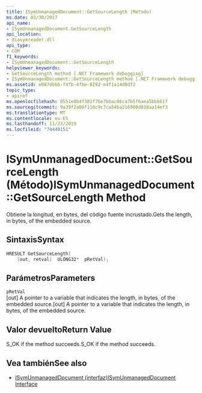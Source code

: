 ```yaml
---
title: ISymUnmanagedDocument::GetSourceLength (Método)
ms.date: 03/30/2017
api_name:
- ISymUnmanagedDocument.GetSourceLength
api_location:
- diasymreader.dll
api_type:
- COM
f1_keywords:
- ISymUnmanagedDocument::GetSourceLength
helpviewer_keywords:
- GetSourceLength method [.NET Framework debugging]
- ISymUnmanagedDocument::GetSourceLength method [.NET Framework debugging]
ms.assetid: e087dbbb-f4fb-4fbe-8292-e4f1a14d0df2
topic_type:
- apiref
ms.openlocfilehash: 0551e8b4f381f76e7bbac06ca7b5f6aea5bbb61f
ms.sourcegitcommit: 9a39f2a06f110c9c7ca54ba216900d038aa14ef3
ms.translationtype: MT
ms.contentlocale: es-ES
ms.lasthandoff: 11/23/2019
ms.locfileid: "74449151"
---
```

# <a name="isymunmanageddocumentgetsourcelength-method"></a><span data-ttu-id="12070-102">ISymUnmanagedDocument::GetSourceLength (Método)</span><span class="sxs-lookup"><span data-stu-id="12070-102">ISymUnmanagedDocument::GetSourceLength Method</span></span>
<span data-ttu-id="12070-103">Obtiene la longitud, en bytes, del código fuente incrustado.</span><span class="sxs-lookup"><span data-stu-id="12070-103">Gets the length, in bytes, of the embedded source.</span></span>  
  
## <a name="syntax"></a><span data-ttu-id="12070-104">Sintaxis</span><span class="sxs-lookup"><span data-stu-id="12070-104">Syntax</span></span>  
  
```cpp  
HRESULT GetSourceLength(  
    [out, retval]  ULONG32*  pRetVal);  
```  
  
## <a name="parameters"></a><span data-ttu-id="12070-105">Parámetros</span><span class="sxs-lookup"><span data-stu-id="12070-105">Parameters</span></span>  
 `pRetVal`  
 <span data-ttu-id="12070-106">[out] A pointer to a variable that indicates the length, in bytes, of the embedded source.</span><span class="sxs-lookup"><span data-stu-id="12070-106">[out] A pointer to a variable that indicates the length, in bytes, of the embedded source.</span></span>  
  
## <a name="return-value"></a><span data-ttu-id="12070-107">Valor devuelto</span><span class="sxs-lookup"><span data-stu-id="12070-107">Return Value</span></span>  
 <span data-ttu-id="12070-108">S_OK if the method succeeds.</span><span class="sxs-lookup"><span data-stu-id="12070-108">S_OK if the method succeeds.</span></span>  
  
## <a name="see-also"></a><span data-ttu-id="12070-109">Vea también</span><span class="sxs-lookup"><span data-stu-id="12070-109">See also</span></span>

- [<span data-ttu-id="12070-110">ISymUnmanagedDocument (interfaz)</span><span class="sxs-lookup"><span data-stu-id="12070-110">ISymUnmanagedDocument Interface</span></span>](../../../../docs/framework/unmanaged-api/diagnostics/isymunmanageddocument-interface.md)

